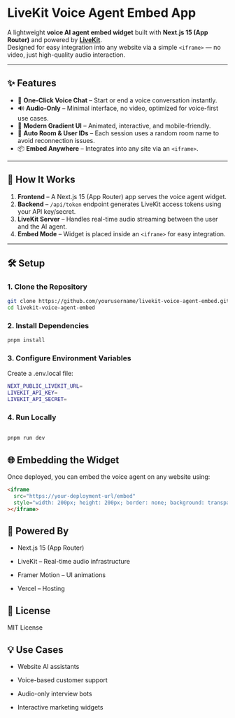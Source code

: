 # LiveKit Voice Agent Embed App

A lightweight **voice AI agent embed widget** built with **Next.js 15 (App Router)** and powered by **[LiveKit](https://livekit.io/)**.  
Designed for easy integration into any website via a simple `<iframe>` — no video, just high-quality audio interaction.

---


## ✨ Features

- 🎤 **One-Click Voice Chat** – Start or end a voice conversation instantly.
- 🔊 **Audio-Only** – Minimal interface, no video, optimized for voice-first use cases.
- 🎨 **Modern Gradient UI** – Animated, interactive, and mobile-friendly.
- 🔄 **Auto Room & User IDs** – Each session uses a random room name to avoid reconnection issues.
- 📦 **Embed Anywhere** – Integrates into any site via an `<iframe>`.

---

## 🚀 How It Works

1. **Frontend** – A Next.js 15 (App Router) app serves the voice agent widget.
2. **Backend** – `/api/token` endpoint generates LiveKit access tokens using your API key/secret.
3. **LiveKit Server** – Handles real-time audio streaming between the user and the AI agent.
4. **Embed Mode** – Widget is placed inside an `<iframe>` for easy integration.

---

## 🛠️ Setup

### 1. Clone the Repository

```bash
git clone https://github.com/yourusername/livekit-voice-agent-embed.git
cd livekit-voice-agent-embed
```

### 2. Install Dependencies

```bash
pnpm install
```

### 3. Configure Environment Variables

Create a .env.local file:

```bash
NEXT_PUBLIC_LIVEKIT_URL=
LIVEKIT_API_KEY=
LIVEKIT_API_SECRET=
```

### 4. Run Locally

```bash

pnpm run dev

```

## 🌐 Embedding the Widget

Once deployed, you can embed the voice agent on any website using:

```html
<iframe
  src="https://your-deployment-url/embed"
  style="width: 200px; height: 200px; border: none; background: transparent;"
></iframe>
```

## 🧠 Powered By

- Next.js 15 (App Router)

- LiveKit – Real-time audio infrastructure

- Framer Motion – UI animations

- Vercel – Hosting

## 📄 License

MIT License

## 💡 Use Cases

- Website AI assistants

- Voice-based customer support

- Audio-only interview bots

- Interactive marketing widgets
